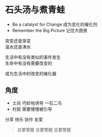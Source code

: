 # 石头汤与煮青蛙 #

- Be a catalyst for Change 成为变化的催化剂
- Remember the Big Picture 记住大图景

突变还是渐变  
温水还是沸水 

生活中有没有类似的事件发生  
生命中有没有需要改变的

成为生活中的改变的催化器

## 角度 ##

- 士兵 巧妙地诱导 一石二鸟
- 村民 需要慢慢被引导 

分享 快乐 协作 友爱 

> 总要警醒 总要警醒 总要警醒